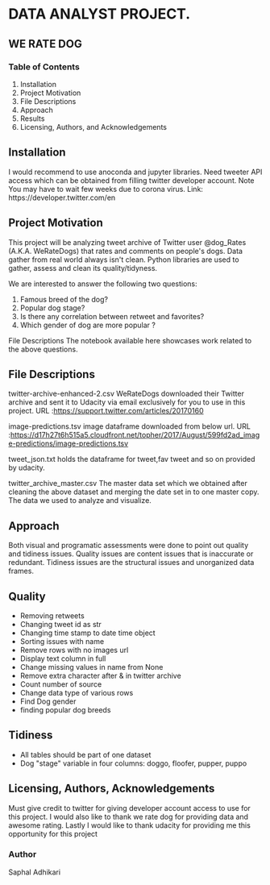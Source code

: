 
# DATA ANALYST PROJECT.
## WE RATE DOG


### Table of Contents
1. Installation
2. Project Motivation
3. File Descriptions
4. Approach
5. Results
6. Licensing, Authors, and Acknowledgements

<h2>Installation</h2>
I would recommend to use anoconda and jupyter libraries.
Need tweeter API access which can be obtained from filling twitter developer account. Note You may have to wait few weeks due to corona virus.
Link: https://developer.twitter.com/en

<h2>Project Motivation</h2>
This project will be analyzing tweet archive of Twitter user @dog_Rates (A.K.A. WeRateDogs) that rates and comments on people's dogs. Data gather from real world always isn't clean. Python libraries are used to gather, assess and clean its quality/tidyness.

We are interested to answer the following two questions:

1. Famous breed of the dog?
2. Popular dog stage?
3. Is there any correlation between retweet and  favorites?
4. Which gender of dog are more popular ?

File Descriptions
The notebook available here showcases work related to the above questions.

<h2>File Descriptions</h2>

twitter-archive-enhanced-2.csv
WeRateDogs downloaded their Twitter archive and sent it to Udacity via email exclusively for you to use in this project. 
URL :https://support.twitter.com/articles/20170160

image-predictions.tsv
image dataframe downloaded from below url.
URL :https://d17h27t6h515a5.cloudfront.net/topher/2017/August/599fd2ad_image-predictions/image-predictions.tsv

tweet_json.txt
holds the dataframe for tweet,fav tweet and so on provided by udacity.

twitter_archive_master.csv
The master data set which we obtained after cleaning the above dataset and merging the date set in to one master copy. The data we used to analyze and visualize.

<h2>Approach</h2>
Both visual and programatic assessments were done to point out quality and tidiness issues. Quality issues are content issues that is inaccurate or redundant. Tidiness issues are the structural issues and unorganized data frames.

## Quality
* Removing retweets
* Changing tweet id as str
* Changing time stamp to date time object
* Sorting issues with name
* Remove rows with no images url
* Display text column in full
* Change missing values in name from None
* Remove extra character after & in twitter archive
* Count number of source
* Change data type of various rows
* Find Dog gender
* finding popular dog breeds


## Tidiness

* All tables should be part of one dataset
* Dog "stage" variable in four columns: doggo, floofer, pupper, puppo

<h2>Licensing, Authors, Acknowledgements</h2>


Must give credit to twitter for giving developer account access to use for this project. I would also like to thank we rate dog for providing data and awesome rating. Lastly I would like to thank udacity for providing me this opportunity for this project

### Author
Saphal Adhikari


